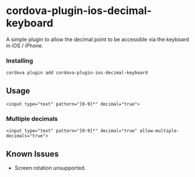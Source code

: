 # cordova-plugin-ios-decimal-keyboard

A simple plugin to allow the decimal point to be accessible via the keyboard in iOS / iPhone.

### Installing

```
cordova plugin add cordova-plugin-ios-decimal-keyboard
```
## Usage

```
<input type="text" pattern="[0-9]*" decimal="true">
```

### Multiple decimals

```
<input type="text" pattern="[0-9]*" decimal="true" allow-multiple-decimals="true">
```

## Known Issues
* Screen rotation unsupported.
